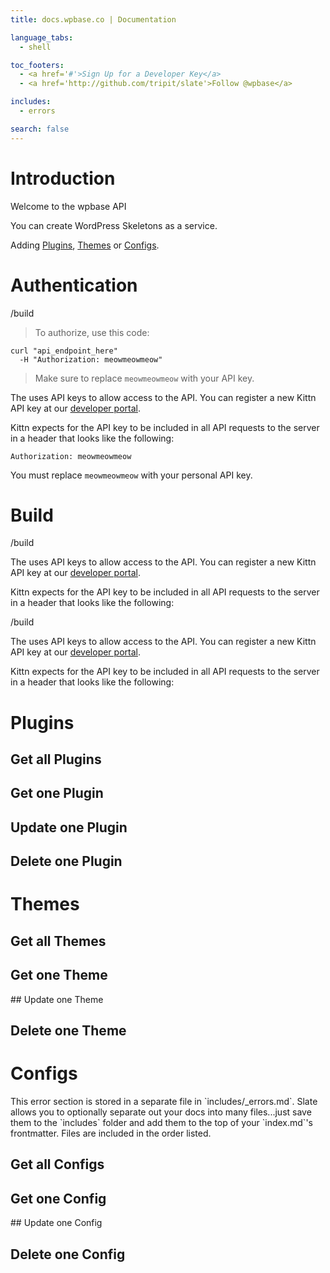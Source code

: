 ```yaml
---
title: docs.wpbase.co | Documentation

language_tabs:
  - shell

toc_footers:
  - <a href='#'>Sign Up for a Developer Key</a>
  - <a href='http://github.com/tripit/slate'>Follow @wpbase</a>

includes:
  - errors

search: false
---
```


# Introduction

Welcome to the wpbase API

You can create WordPress Skeletons as a service.

Adding <a href="#plugins">Plugins</a>, <a href="#themes">Themes</a> or <a href="#configs">Configs</a>.

# Authentication

<span class="endpoint post">/build</span>

> To authorize, use this code:

```shell
curl "api_endpoint_here"
  -H "Authorization: meowmeowmeow"
```

> Make sure to replace `meowmeowmeow` with your API key.

The uses API keys to allow access to the API. You can register a new Kittn API key at our [developer portal](http://example.com/developers).</p>

Kittn expects for the API key to be included in all API requests to the server in a header that looks like the following:

`Authorization: meowmeowmeow`

<aside class="notice">
You must replace <code>meowmeowmeow</code> with your personal API key.
</aside>

# Build

<span class="endpoint get">/build</span>

The uses API keys to allow access to the API. You can register a new Kittn API key at our [developer portal](http://example.com/developers).</p>

Kittn expects for the API key to be included in all API requests to the server in a header that looks like the following:

<span class="endpoint post">/build</span>

The uses API keys to allow access to the API. You can register a new Kittn API key at our [developer portal](http://example.com/developers).</p>

Kittn expects for the API key to be included in all API requests to the server in a header that looks like the following:


# Plugins

## Get all Plugins
## Get one Plugin
## Update one Plugin
## Delete one Plugin

# Themes

## Get all Themes
## Get one Theme
## Update one Theme
## Delete one Theme

# Configs

<aside class="notice">This error section is stored in a separate file in `includes/_errors.md`. Slate allows you to optionally separate out your docs into many files...just save them to the `includes` folder and add them to the top of your `index.md`'s frontmatter. Files are included in the order listed.</aside>

## Get all Configs
## Get one Config
## Update one Config
## Delete one Config

